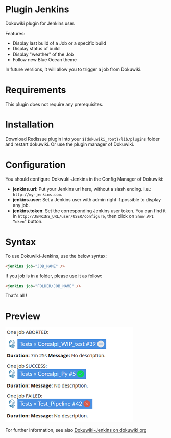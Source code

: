 # Plugin Jenkins


Dokuwiki plugin for Jenkins user.

Features:
  * Display last build of a Job or a specific build
  * Display status of build
  * Display "weather" of the Job
  * Follow new Blue Ocean theme

In future versions, it will allow you to trigger a job from Dokuwiki.

# Requirements

This plugin does not require any prerequisites.

# Installation

Download Redissue plugin into your `${dokuwiki_root}/lib/plugins` folder and restart dokuwiki. Or use the plugin manager of Dokuwiki.

# Configuration

You should configure Dokwuki-Jenkins in the Config Manager of Dokuwiki:

* **jenkins.url**: Put your Jenkins url here, without a slash ending. i.e.: `http://my-jenkins.com`.
* **jenkins.user**: Set a Jenkins user with admin right if possible to display any job.
* **jenkins.token**: Set the corresponding Jenkins user token. You can find it in `http://JENKINS_URL/user/USER/configure`, then click on `Show API Token`" button.

# Syntax

To use Dokuwiki-Jenkins, use the below syntax:

```html
<jenkins job="JOB_NAME" />
```

If you job is in a folder, please use it as follow:

```html
<jenkins job="FOLDER/JOB_NAME" />
```

That's all !

# Preview

![Plugin Preview](images/jenkins_preview.png)

For further information, see also [Dokuwiki-Jenkins on dokuwiki.org](https://www.dokuwiki.org/plugin:jenkins)
